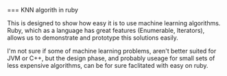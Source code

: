 === KNN algorith in ruby

This is designed to show how easy it is to use machine learning
algorithms. Ruby, which as a language has great
features (Enumerable, Iterators), allows us to demonstrate
and prototype this solutions easily. 

I'm not sure if some of machine learning problems,
aren't better suited for JVM or C++, but the design phase,
and probably useage for small sets of less expensive algorithms,
can be for sure faclitated with easy on ruby.